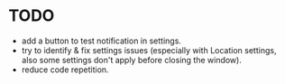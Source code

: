 TODO
======

* add a button to test notification in settings.
* try to identify & fix settings issues (especially with Location settings, also some settings don't apply before closing the window).
* reduce code repetition.
